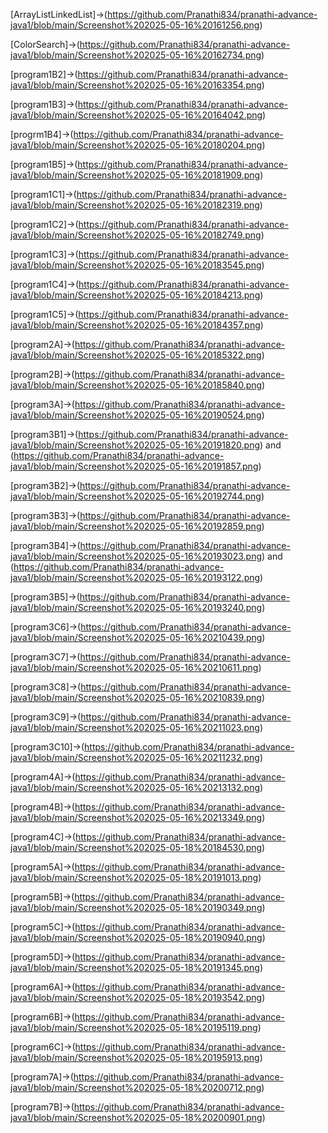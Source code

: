 [ArrayListLinkedList]->(https://github.com/Pranathi834/pranathi-advance-java1/blob/main/Screenshot%202025-05-16%20161256.png)

[ColorSearch]->(https://github.com/Pranathi834/pranathi-advance-java1/blob/main/Screenshot%202025-05-16%20162734.png)

[program1B2]->(https://github.com/Pranathi834/pranathi-advance-java1/blob/main/Screenshot%202025-05-16%20163354.png)

[program1B3]->(https://github.com/Pranathi834/pranathi-advance-java1/blob/main/Screenshot%202025-05-16%20164042.png)

[progrm1B4]->(https://github.com/Pranathi834/pranathi-advance-java1/blob/main/Screenshot%202025-05-16%20180204.png)

[program1B5]->(https://github.com/Pranathi834/pranathi-advance-java1/blob/main/Screenshot%202025-05-16%20181909.png)

[program1C1]->(https://github.com/Pranathi834/pranathi-advance-java1/blob/main/Screenshot%202025-05-16%20182319.png)

[program1C2]->(https://github.com/Pranathi834/pranathi-advance-java1/blob/main/Screenshot%202025-05-16%20182749.png)

[program1C3]->(https://github.com/Pranathi834/pranathi-advance-java1/blob/main/Screenshot%202025-05-16%20183545.png)

[program1C4]->(https://github.com/Pranathi834/pranathi-advance-java1/blob/main/Screenshot%202025-05-16%20184213.png)

[program1C5]->(https://github.com/Pranathi834/pranathi-advance-java1/blob/main/Screenshot%202025-05-16%20184357.png)

[program2A]->(https://github.com/Pranathi834/pranathi-advance-java1/blob/main/Screenshot%202025-05-16%20185322.png)

[program2B]->(https://github.com/Pranathi834/pranathi-advance-java1/blob/main/Screenshot%202025-05-16%20185840.png)

[program3A]->(https://github.com/Pranathi834/pranathi-advance-java1/blob/main/Screenshot%202025-05-16%20190524.png)

[program3B1]->(https://github.com/Pranathi834/pranathi-advance-java1/blob/main/Screenshot%202025-05-16%20191820.png) and (https://github.com/Pranathi834/pranathi-advance-java1/blob/main/Screenshot%202025-05-16%20191857.png)

[program3B2]->(https://github.com/Pranathi834/pranathi-advance-java1/blob/main/Screenshot%202025-05-16%20192744.png)

[program3B3]->(https://github.com/Pranathi834/pranathi-advance-java1/blob/main/Screenshot%202025-05-16%20192859.png)

[program3B4]->(https://github.com/Pranathi834/pranathi-advance-java1/blob/main/Screenshot%202025-05-16%20193023.png) and (https://github.com/Pranathi834/pranathi-advance-java1/blob/main/Screenshot%202025-05-16%20193122.png)

[program3B5]->(https://github.com/Pranathi834/pranathi-advance-java1/blob/main/Screenshot%202025-05-16%20193240.png)

[program3C6]->(https://github.com/Pranathi834/pranathi-advance-java1/blob/main/Screenshot%202025-05-16%20210439.png)

[program3C7]->(https://github.com/Pranathi834/pranathi-advance-java1/blob/main/Screenshot%202025-05-16%20210611.png)

[program3C8]->(https://github.com/Pranathi834/pranathi-advance-java1/blob/main/Screenshot%202025-05-16%20210839.png)

[program3C9]->(https://github.com/Pranathi834/pranathi-advance-java1/blob/main/Screenshot%202025-05-16%20211023.png)

[program3C10]->(https://github.com/Pranathi834/pranathi-advance-java1/blob/main/Screenshot%202025-05-16%20211232.png)

[program4A]->(https://github.com/Pranathi834/pranathi-advance-java1/blob/main/Screenshot%202025-05-16%20213132.png)

[program4B]->(https://github.com/Pranathi834/pranathi-advance-java1/blob/main/Screenshot%202025-05-16%20213349.png)

[program4C]->(https://github.com/Pranathi834/pranathi-advance-java1/blob/main/Screenshot%202025-05-18%20184530.png)

[program5A]->(https://github.com/Pranathi834/pranathi-advance-java1/blob/main/Screenshot%202025-05-18%20191013.png)

[program5B]->(https://github.com/Pranathi834/pranathi-advance-java1/blob/main/Screenshot%202025-05-18%20190349.png)

[program5C]->(https://github.com/Pranathi834/pranathi-advance-java1/blob/main/Screenshot%202025-05-18%20190940.png)

[program5D]->(https://github.com/Pranathi834/pranathi-advance-java1/blob/main/Screenshot%202025-05-18%20191345.png)

[program6A]->(https://github.com/Pranathi834/pranathi-advance-java1/blob/main/Screenshot%202025-05-18%20193542.png)

[program6B]->(https://github.com/Pranathi834/pranathi-advance-java1/blob/main/Screenshot%202025-05-18%20195119.png)

[program6C]->(https://github.com/Pranathi834/pranathi-advance-java1/blob/main/Screenshot%202025-05-18%20195913.png)

[program7A]->(https://github.com/Pranathi834/pranathi-advance-java1/blob/main/Screenshot%202025-05-18%20200712.png)

[program7B]->(https://github.com/Pranathi834/pranathi-advance-java1/blob/main/Screenshot%202025-05-18%20200901.png)













